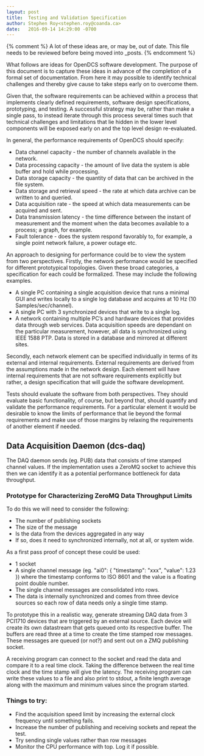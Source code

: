 ```yaml
---
layout: post
title:  Testing and Validation Specification
author: Stephen Roy<stephen.roy@coanda.ca>
date:   2016-09-14 14:29:00 -0700
---
```


{% comment %}
A lot of these ideas are, or may be, out of date. This file needs to be reviewed
before being moved into _posts.
{% endcomment %}

What follows are ideas for OpenDCS software development. The purpose of this
document is to capture these ideas in advance of the completion of a formal set
of documentation. From here it may possible to identify technical challenges and
thereby give cause to take steps early on to overcome them.<!--break-->

Given that, the software requirements can be achieved within a process that
implements clearly defined requirements, software design specifications,
prototyping, and testing. A successful strategy may be, rather than make a
single pass, to instead iterate through this process several times such that
technical challenges and limitations that lie hidden in the lower level
components will be exposed early on and the top level design re-evaluated.

In general, the performance requirements of OpenDCS should specify:

* Data channel capacity - the number of channels available in the network.
* Data processing capacity - the amount of live data the system is able buffer
  and hold while processing.
* Data storage capacity - the quantity of data that can be archived in the file
  system.
* Data storage and retrieval speed - the rate at which data archive can be
  written to and queried.
* Data acquisition rate - the speed at which data measurements can be acquired
  and sent.
* Data transmission latency - the time difference between the instant of
  measurement and the moment when the data becomes available to a process; a
  graph, for example.
* Fault tolerance - does the system respond favorably to, for example, a single
  point network failure, a power outage etc.

An approach to designing for performance could be to view the system from two
perspectives. Firstly, the network performance would be specified for different
prototypical topologies. Given these broad categories, a specification for each
could be formalized. These may include the following examples.

* A single PC containing a single acquisition device  that runs a minimal GUI
  and writes locally to a single log database and acquires at 10 Hz (10
  Samples/sec/channel).
* A single PC with 3 synchronized devices that write to a single log.
* A network containing multiple PC’s and hardware devices that provides data
  through web services. Data acquisition speeds are dependant on the particular
  measurement, however, all data is synchronized using IEEE 1588 PTP. Data is
  stored in a database and mirrored at different sites.

Secondly, each network element can be specified individually in terms of its
external and internal requirements. External requirements are derived from the
assumptions made in the network design. Each element will have internal
requirements that are not software requirements explicitly but rather, a design
specification that will guide the software development.

Tests should evaluate the software from both perspectives. They should evaluate
basic functionality, of course, but beyond that, should quantify and validate
the performance requirements. For a particular element it would be desirable to
know the limits of performance that lie beyond the formal requirements and make
use of those margins by relaxing the requirements of another element if needed.

## Data Acquisition Daemon (dcs-daq)

The DAQ daemon sends (eg. PUB) data that consists of time stamped channel
values. If the implementation uses a ZeroMQ socket to achieve this then we can
identify it as a potential performance bottleneck for data throughput.

### Prototype for Characterizing ZeroMQ Data Throughput Limits

To do this we will need to consider the following:

* The number of publishing sockets
* The size of the message
* Is the data from the devices aggregated in any way
* If so, does it need to synchronized internally, not at all, or system wide.

As a first pass proof of concept these could be used:

* 1 socket
* A single channel message (eg. "ai0": { "timestamp": "xxx", "value": 1.23 })
  where the timestamp conforms to ISO 8601 and the value is a floating point
  double number.
* The single channel messages are consolidated into rows.
* The data is internally synchronized and comes from three device sources so
  each row of data needs only a single time stamp.

To prototype this in a realistic way, generate streaming DAQ data from 3 PCI1710
devices that are triggered by an external source. Each device will create its
own datastream that gets queued onto its respective buffer. The buffers are read
three at a time to create the time stamped row messages. These messages are
queued (or not?) and sent out on a ZMQ publishing socket.

A receiving program can connect to the socket and read the data and compare it
to a real time clock. Taking the difference between the real time clock and the
time stamp will give the latency. The receiving program can write these values
to a file and also print to stdout, a finite length average along with the
maximum and minimum values since the program started.

### Things to try:

* Find the acquisition speed limit by increasing the external clock frequency
  until something fails.
* Increase the number of publishing and receiving sockets and repeat the test.
* Try sending single values rather than row messages
* Monitor the CPU performance with top. Log it if possible.

<!--
vim: ft=liquid
-->
